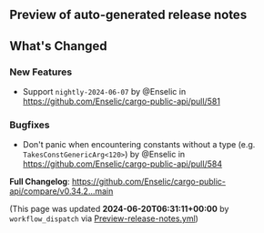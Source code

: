 ## Preview of auto-generated release notes
<!-- Release notes generated using configuration in .github/release.yml at main -->

## What's Changed
### New Features
* Support `nightly-2024-06-07` by @Enselic in https://github.com/Enselic/cargo-public-api/pull/581
### Bugfixes
* Don't panic when encountering constants without a type (e.g. `TakesConstGenericArg<120>`) by @Enselic in https://github.com/Enselic/cargo-public-api/pull/584


**Full Changelog**: https://github.com/Enselic/cargo-public-api/compare/v0.34.2...main


(This page was updated **2024-06-20T06:31:11+00:00** by `workflow_dispatch` via [Preview-release-notes.yml](https://github.com/Enselic/cargo-public-api/actions/runs/9592712909))
